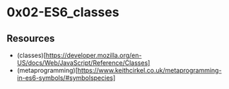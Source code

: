 # 0x02-ES6_classes

## Resources
- (classes)[https://developer.mozilla.org/en-US/docs/Web/JavaScript/Reference/Classes]
- (metaprogramming)[https://www.keithcirkel.co.uk/metaprogramming-in-es6-symbols/#symbolspecies]
